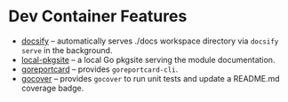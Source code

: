 # Dev Container Features

- [docsify](src/docsify/README.md) – automatically serves ./docs workspace
  directory via `docsify serve` in the background.
- [local-pkgsite](src/local-pkgsite/README.md) – a local Go pkgsite serving the module documentation.
- [goreportcard](src/goreportcard/README.md) – provides `goreportcard-cli`.
- [gocover](src/gocover/README.md) – provides `gocover` to run unit tests and
  update a README.md coverage badge.
